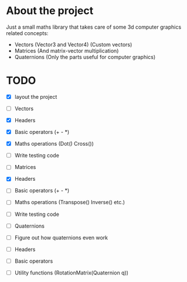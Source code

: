 # About the project
Just a small maths library that takes care of some 3d computer graphics related concepts:
- Vectors (Vector3 and Vector4) (Custom vectors)
- Matrices (And matrix-vector multiplication)
- Quaternions (Only the parts useful for computer graphics)

# TODO
- [x] layout the project

- [ ] Vectors
 - [x] Headers
 - [x] Basic operators (+ - *)
 - [x] Maths operations (Dot() Cross())
  - [ ] Write testing code
- [ ] Matrices
 - [x] Headers
 - [ ] Basic operators (+ - *)
 - [ ] Maths operations (Transpose() Inverse() etc.)
 - [ ] Write testing code
- [ ] Quaternions
 - [ ] Figure out how quaternions even work
 - [ ] Headers
 - [ ] Basic operators
 - [ ] Utility functions (RotationMatrix(Quaternion q))